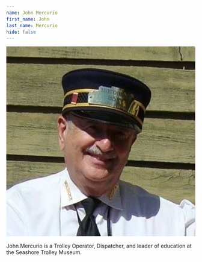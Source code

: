 ```yaml
---
name: John Mercurio
first_name: John
last_name: Mercurio
hide: false
---
```


![John Mercurio Headshot](/assets/images/speakers/john-mercurio.jpg)

John Mercurio is a Trolley Operator, Dispatcher, and leader of education at the Seashore Trolley Museum.

